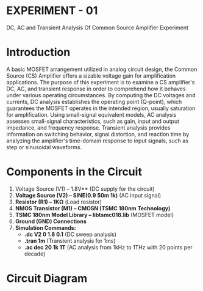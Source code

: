 # EXPERIMENT - 01
DC, AC and Transient Analysis Of Common Source Amplifier Experiment
# Introduction
A basic MOSFET arrangement utilized in analog circuit design, the Common Source (CS) Amplifier offers a sizable voltage gain for amplification applications. The purpose of this experiment is to examine a CS amplifier's DC, AC, and transient response in order to comprehend how it behaves under various operating circumstances. By computing the DC voltages and currents, DC analysis establishes the operating point (Q-point), which guarantees the MOSFET operates in the intended region, usually saturation for amplification. Using small-signal equivalent models, AC analysis assesses small-signal characteristics, such as gain, input and output impedance, and frequency response. Transient analysis provides information on switching behavior, signal distortion, and reaction time by analyzing the amplifier's time-domain response to input signals, such as step or sinusoidal waveforms.

# Components in the Circuit

1. Voltage Source (V1) – 1.8V** (DC supply for the circuit)  
2. **Voltage Source (V2) – SINE(0.9 50m 1k)** (AC input signal)  
3. **Resistor (R1) – 1KΩ** (Load resistor)  
4. **NMOS Transistor (M1) – CMOSN (TSMC 180nm Technology)**  
5. **TSMC 180nm Model Library – libtsmc018.lib** (MOSFET model)  
6. **Ground (GND) Connections**  
7. **Simulation Commands:**  
   - **.dc V2 0 1.8 0.1** (DC sweep analysis)  
   - **.tran 1m** (Transient analysis for 1ms)  
   - **.ac dec 20 1k 1T** (AC analysis from 1kHz to 1THz with 20 points per decade)
  
# Circuit Diagram 
